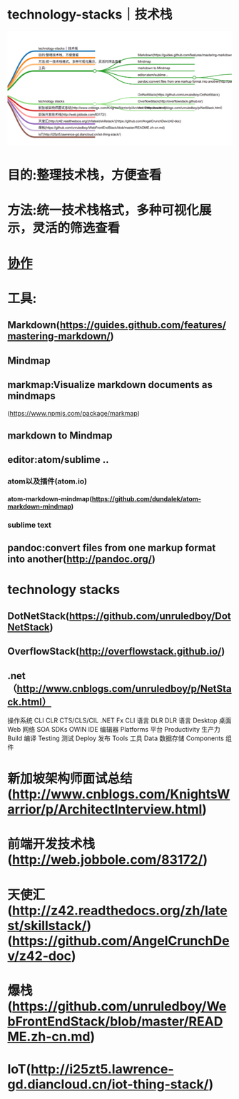 # technology-stacks｜技术栈
![](README.png)
# 目的:整理技术栈，方便查看
# 方法:统一技术栈格式，多种可视化展示，灵活的筛选查看
# [协作](./CONTRIBUTE.md)
# 工具:
## Markdown(https://guides.github.com/features/mastering-markdown/)
## Mindmap
## markmap:Visualize markdown documents as mindmaps
(https://www.npmjs.com/package/markmap)
## markdown to Mindmap
## editor:atom/sublime ..
### atom以及插件(atom.io)
#### atom-markdown-mindmap(https://github.com/dundalek/atom-markdown-mindmap)
### sublime text
##  pandoc:convert files from one markup format into another(http://pandoc.org/)
# technology stacks
## DotNetStack(https://github.com/unruledboy/DotNetStack)
## OverflowStack(http://overflowstack.github.io/)
## .net（http://www.cnblogs.com/unruledboy/p/NetStack.html）
操作系统
CLI
CLR
CTS/CLS/CIL
.NET Fx
CLI 语言
DLR
DLR 语言
Desktop 桌面
Web 网络
SOA
SDKs
OWIN
IDE 编辑器
Platforms 平台
Productivity 生产力
Build 编译
Testing 测试
Deploy 发布
Tools 工具
Data 数据存储
Components 组件
# 新加坡架构师面试总结(http://www.cnblogs.com/KnightsWarrior/p/ArchitectInterview.html)
# 前端开发技术栈(http://web.jobbole.com/83172/)
# 天使汇(http://z42.readthedocs.org/zh/latest/skillstack/)(https://github.com/AngelCrunchDev/z42-doc)
# 爆栈(https://github.com/unruledboy/WebFrontEndStack/blob/master/README.zh-cn.md)
# IoT(http://i25zt5.lawrence-gd.diancloud.cn/iot-thing-stack/)
